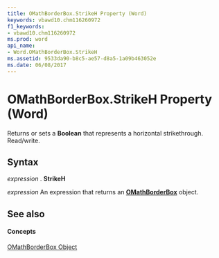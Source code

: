 ```yaml
---
title: OMathBorderBox.StrikeH Property (Word)
keywords: vbawd10.chm116260972
f1_keywords:
- vbawd10.chm116260972
ms.prod: word
api_name:
- Word.OMathBorderBox.StrikeH
ms.assetid: 9533da90-b8c5-ae57-d8a5-1a09b463052e
ms.date: 06/08/2017
---
```



# OMathBorderBox.StrikeH Property (Word)

Returns or sets a  **Boolean** that represents a horizontal strikethrough. Read/write.


## Syntax

 _expression_ . **StrikeH**

 _expression_ An expression that returns an **[OMathBorderBox](Word.OMathBorderBox.md)** object.


## See also


#### Concepts


[OMathBorderBox Object](Word.OMathBorderBox.md)

